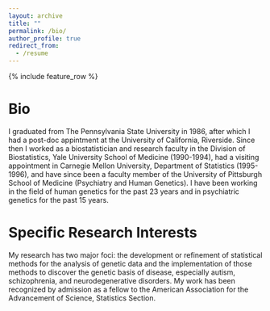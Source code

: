 ```yaml
---
layout: archive
title: ""
permalink: /bio/
author_profile: true
redirect_from:
  - /resume
---
```


{% include feature_row %}

# Bio

I graduated from The Pennsylvania State University in 1986, after which I had a post-doc appintment at the University of California, Riverside. Since then I worked as a biostatistician and research faculty in the Division of Biostatistics, Yale University School of Medicine (1990-1994), had a visiting appointment in Carnegie Mellon University, Department of Statistics (1995-1996), and have since been a faculty member of the University of Pittsburgh School of Medicine (Psychiatry and Human Genetics). I have been working in the field of human genetics for the past 23 years and in psychiatric genetics for the past 15 years.


# Specific Research Interests

My research has two major foci: the development or refinement of statistical methods for the analysis of genetic data and the implementation of those methods to discover the genetic basis of disease, especially autism, schizophrenia, and neurodegenerative disorders. My work has been recognized by admission as a fellow to the American Association for the Advancement of Science, Statistics Section.






